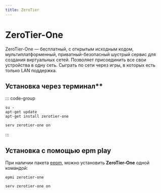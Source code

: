 ```yaml
---
title: ZeroTier
---
```


# ZeroTier-One

ZeroTier-One — бесплатный, с открытым исходным кодом, мультиплатформенный, приватный-безопасный шустрый сервис для создания виртуальных сетей. Позволяет присоединить все свои устройства в одну сеть. Сыграть по сети через игры, в которых есть только LAN поддержка.

## Установка через терминал** 

::: code-group

```shell[apt-get]
su -
apt-get update
apt-get install zerotier-one
```
```shell
serv zerotier-one on
```
:::

## Установка c помощью epm play <Badge type="danger" text="Неофициальная сборка" />

При наличии пакета [eepm](/epm), можно установить **ZeroTier-One** одной командой:

```shell[epm]
epmi zerotier-one
```
```shell
serv zerotier-one on
```
